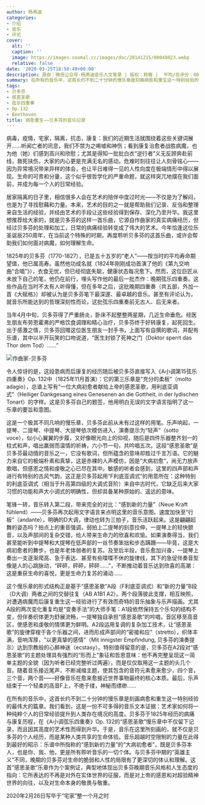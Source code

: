 ```yaml
---
author: 杨燕迪
categories:
- 介绍
- 音乐
- 评论
cover:
  alt: ''
  caption: ''
  image: https://images.soomal.cc/images/doc/20141215/00048023.webp
  relative: false
date: '2020-03-25T18:50:49+08:00'
description: 源自：微信公众号-杨燕迪音乐人文笔录 | 版权：转载 |  平均/总评分：00.00/0
summary: 在所有的音乐中，这首长约不到二十分钟的慢乐章是刻画病愈和重生这一特别经验的最伟大的篇章。我们看到，这是一份不可多得的音乐文本证据：艺术家如何将一种纯粹个人的日常经验提升到人类存在境况的高度。贝多芬于1825年经历的病痛与康复历程……
tags:
- 贝多芬
- 感恩圣歌
- 弦乐四重奏
- Op.132
- Beethoven
title: 病愈重生――贝多芬的音乐记录
---
```


病毒，疫情，宅家，隔离，抗击，康复：我们的近期生活就围绕着这些关键词展开……听闻亡者的讯息，我们不禁为之唏嘘和神伤；看到康复治愈者战胜病魔，也为他（她）们感到高兴和欣慰；尤其是得知一批批白衣“逆行者”义无反顾奔赴前线，救死扶伤，大家的内心更是充满无名的感动。危难时刻往往让人刻骨铭心――因为异常境况带来异样的体会，也让平日难得一见的人性向度在极端情形中得以展现。生命的可贵和分量，这个似乎很哲学化的严重命题，就这样突兀地摆在我们面前，并成为每一个人的日常经验。

居家隔离的日子里，相信很多人会在艺术的陪伴中度过时光――不仅是为了解闷，也是为了寻找慰藉和力量。本来，艺术的目的之一就是帮助我们记录、反刍和整理来自生活的经验，并经由艺术的手段让这些经验得到保存、深化乃至升华。我这里想推荐给大家的，就是贝多芬的这样一首乐曲，它源自作曲家的真实病痛经历，但经过贝多芬的处理和加工，日常的病痛经验转变成了伟大的艺术。今年恰逢这位乐圣诞辰250周年，在当前这个特殊的时期，再度聆听贝多芬的这首乐曲，或许会帮助我们如何面对病魔，如何理解生命。

1825年的贝多芬（1770-1827），已是五十五岁的“老人”――按当时的平均寿命期望值，他已属高寿。虽然他功成名就（1824年刚刚成功首演了他的《第九交响曲“合唱”》），衣食无忧，但已经彻底失聪，健康状态每况愈下。然而，这位巨匠从未放下自己的笔，他仍在前行，埋头写作他的最后一批杰作：晚期弦乐四重奏。这些作品在当时不太有人听得懂，但在多年之后，这批晚期四重奏（共五部，外加一首《大赋格》）却被认为是贝多芬笔下最深邃、最卓越的音乐。甚至有评论认为，就音乐所能达到的哲理深刻性而论，这批弦乐四重奏前无古人、后无来者。

当年4月中旬，贝多芬得了严重肠炎，卧床不起整整两星期，几近生命垂危。经医生朋友布劳恩霍弗的严格饮食调理和精心治疗，贝多芬终于好转康复，起死回生。出于感激之情，贝多芬回赠这位医生朋友一封手书，上面写有自撰的歌词，并配有乐谱，其中以半开玩笑的口吻说道，“医生封锁了死神之门（Doktor sperrt das Thor dem Tod）……”

![作曲家-贝多芬](https://images.soomal.cc/images/doc/20150123/00048898.webp)





令人惊讶的是，这段患病而后康复的经历随后被贝多芬直接写入《A小调第15弦乐四重奏》Op. 132中（1825年11月首演）：它的第三乐章是“充分的柔板”（molto adagio），总谱上写有“一位大病初愈者献给上帝的感恩圣歌，用利底亚调式”（Heiliger Dankgesang eines Genesenen an die Gottheit, in der lydischen Tonart）的字样。这是贝多芬自己的题签，他用明白无误的文字语言指明了这一乐章的要旨和意图。

这是一个极其不同凡响的慢乐章，贝多芬此前从未有过这样的用笔。乐声响起，一提琴、二提琴、中提琴、大提琴依次模仿进入，演奏提示为“轻声”（sotto voce），似小心翼翼的步履，又好像眼光向上的仰视，随后是四件乐器整齐划一的柱式和声，唱出羸弱而温情的祈祷，六小节一句，共吟唱五次。这段“感恩圣歌”是贝多芬最动情的音乐之一，它没有歌词，但所蕴含的意味却胜过千言万语。它的魅力来自它的极端朴素和真挚，这是赤裸的人声模仿，因是“大病初愈”，尚无力放声歌唱，但感恩之情和虔敬之心已尽在其中。敏感的听者会感到，这里的四声部和声进行有特别的古风气韵，这正是贝多芬起用“F利底亚调式”的用意所在：这种特别的利底亚调式（相当于升高第四级的大调式音阶）来自中古时代，它缺乏后来大家习惯的功能和声大小调式的明确性，但却具备某种原始的、遥远的意味。

笔锋一转，音乐转入第二段，带来完全的对比：“感到新的力量”（Neue Kraft fühlend）――贝多芬再次起用文字语言来点明这里的音乐意图。速度加快至“行板”（andante），明确的D大调，律动也转为三拍子，音乐活跃起来。这是翩翩起舞的姿态吗？拍点上的重音强调，弱拍上二提琴的刻意拉伸，一提琴上的轻快颤音，以及声部间的复杂交错，给人带来生命力的欣喜和欢愉。如果演奏得当，我们甚至能听到中提琴和大提琴在低声部的一丝节奏笨拙和步态蹒跚――毕竟，这是大病初愈者的舞步，也是年老体弱者的复苏。及至后半段，音乐愈加兴奋，一提琴上奏出一支逐渐爬高、急于表达、甚至有些喋喋不休的旋律线，其下的急促伴奏音型像是人的心跳脉动，“砰砰，砰砰，砰砰……”，不断推动着音乐达到欣喜的高潮：这是重获生命的喜悦，更是生命力复苏的涌动……

这个慢乐章的形式结构正是基于“感恩圣歌”A段（F利底亚调式）和“新的力量”B段（D大调）两者之间的交替往复（AB A1B1 A2）。两个段落彼此支撑，相互映照，对遭遇病魔而后康复重生这一经验进行了有效而奇特的音乐抽象与乐声描画。尤其A段的两次变化重复均是“变奏手法”的大师手笔：A1段依然保持五个乐句的结构不变，但伴奏织体更为舒展流畅，一提琴独自承担“感恩圣歌”的吟唱，音区移至高音区，使感恩和虔敬的情愫更为鲜明。A2段运用复调的复杂加工技术，让“感恩圣歌”的旋律穿梭于各个乐器之间，进而形成声部间的“密接和应”（stretto），织体丰满，音响浑厚，“以更真挚的感情”（Mit innigster Empfindung, 贝多芬的演奏提示）达到宗教般的心醉神迷（ecstasy）。特别值得留意的是，贝多芬在A2段对“感恩圣歌”的主题处理具有强烈的“形而上”象征和哲思意味：他不再完整呈现这一简单主题的全貌（因为听者已经完整听过两遍），而是仅仅取用这一主题的头几个音。随着音乐接近尾声，不断减缩主题，使其包含的音符元素愈来愈少，四个音，三个音，两个音――好像音乐在愈来愈接近世界事物最终的核心本质。最后，乐声结束于一个轻柔的高音F上，不绝于缕，神秘而缥缈……

在所有的音乐中，这首长约不到二十分钟的慢乐章是刻画病愈和重生这一特别经验的最伟大的篇章。我们看到，这是一份不可多得的音乐文本证据：艺术家如何将一种纯粹个人的日常经验提升到人类存在境况的高度。贝多芬于1825年经历的病痛与康复历程，在《A小调弦乐四重奏》Op. 132的“感恩圣歌”慢乐章中不仅留下记录，而且因其高度的艺术性而得到升华。于是，音乐在这里所刻画的，就不仅是贝多芬的个人经历，而是某种人类共享的生命体验。音乐超越时空限制的力量在此得到最好的昭示：乐谱中所指称的“感到新的力量”的“大病初愈者”，既是贝多芬本人，也是你、我、他，更是所有聆听音乐的一切个体。与贝多芬中期的“英雄主义”不同，晚期的贝多芬对生命的脆弱和人性的局限有了更深切的体认和理解。这首“感恩圣歌”乐章作为个案例证，典型地体现出贝多芬晚期音乐风格和人生态度的指向：它所表达的不再是对外在实体世界的征服，而是对上帝的感恩和对超验精神世界的向往，以及对生命本身的敬畏与敬重。

2020年2月26日写毕于“宅家”整一个月之时